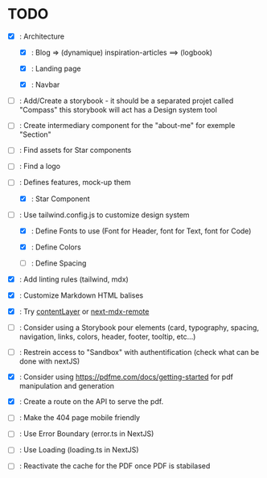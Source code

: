 # TODO

- [x] : Architecture

  - [x] : Blog => (dynamique) inspiration-articles ==> (logbook)

  - [x] : Landing page

  - [x] : Navbar

- [ ] : Add/Create a storybook - it should be a separated projet called "Compass" this storybook will act has a Design system tool

- [ ] : Create intermediary component for the "about-me" for exemple "Section"

- [ ] : Find assets for Star components

- [ ] : Find a logo

- [ ] : Defines features, mock-up them

  - [x] : Star Component

- [ ] : Use tailwind.config.js to customize design system

  - [x] : Define Fonts to use (Font for Header, font for Text, font for Code)

  - [x] : Define Colors

  - [ ] : Define Spacing

- [x] : Add linting rules (tailwind, mdx)

- [x] : Customize Markdown HTML balises

- [x] : Try [contentLayer](https://www.contentlayer.dev/) or [next-mdx-remote](https://github.com/hashicorp/next-mdx-remote)

- [ ] : Consider using a Storybook pour elements (card, typography, spacing, navigation, links, colors, header, footer, tooltip, etc...)

- [ ] : Restrein access to "Sandbox" with authentification (check what can be done with nextJS)

- [x] : Consider using https://pdfme.com/docs/getting-started for pdf manipulation and generation

- [x] : Create a route on the API to serve the pdf.

- [ ] : Make the 404 page mobile friendly

- [ ] : Use Error Boundary (error.ts in NextJS)

- [ ] : Use Loading (loading.ts in NextJS)

- [ ] : Reactivate the cache for the PDF once PDF is stabilased
